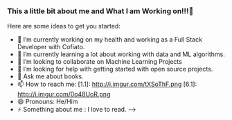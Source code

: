 ### This a little bit about me and What I am Working on!!!👋


Here are some ideas to get you started:

- 🔭 I’m currently working on my health and working as a Full Stack Developer with Cofiato. 
- 🌱 I’m currently learning a lot about working with data and ML algorithms.
- 👯 I’m looking to collaborate on Machine Learning Projects
- 🤔 I’m looking for help with getting started with open source projects. 
- 💬 Ask me about books.
- 📫 How to reach me: [1.1]: http://i.imgur.com/tXSoThF.png [6.1]: http://i.imgur.com/0o48UoR.png
- 😄 Pronouns: He/Him
- ⚡  Something about me : I love to read. 
-->


[1]: https://twitter.com/PiyushManglani8
[6]: http://www.github.com/piyushmanglani08

